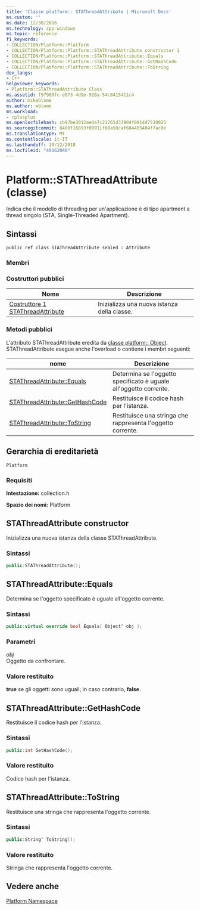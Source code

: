```yaml
---
title: 'Classe platform:: STAThreadAttribute | Microsoft Docs'
ms.custom: ''
ms.date: 12/30/2016
ms.technology: cpp-windows
ms.topic: reference
f1_keywords:
- COLLECTION/Platform::Platform
- COLLECTION/Platform::Platform::STAThreadAttribute constructor 1
- COLLECTION/Platform::Platform::STAThreadAttribute::Equals
- COLLECTION/Platform::Platform::STAThreadAttribute::GetHashCode
- COLLECTION/Platform::Platform::STAThreadAttribute::ToString
dev_langs:
- C++
helpviewer_keywords:
- Platform::STAThreadAttribute Class
ms.assetid: f97960fc-e673-4d9e-910a-54c8415411c4
author: mikeblome
ms.author: mblome
ms.workload:
- cplusplus
ms.openlocfilehash: cb97be3012ae4a7c21765d33904f0914d7530025
ms.sourcegitcommit: 8480f16893f09911f08a58caf684405404f7ac8e
ms.translationtype: MT
ms.contentlocale: it-IT
ms.lasthandoff: 10/12/2018
ms.locfileid: "49162048"
---
```

# <a name="platformstathreadattribute-class"></a>Platform::STAThreadAttribute (classe)

Indica che il modello di threading per un'applicazione è di tipo apartment a thread singolo (STA, Single-Threaded Apartment).

## <a name="syntax"></a>Sintassi

```
public ref class STAThreadAttribute sealed : Attribute
```

### <a name="members"></a>Membri

### <a name="public-constructors"></a>Costruttori pubblici

|Nome|Descrizione|
|----------|-----------------|
|[Costruttore 1 STAThreadAttribute](#ctor)|Inizializza una nuova istanza della classe.|

### <a name="public-methods"></a>Metodi pubblici

L'attributo STAThreadAttribute eredita da [classe platform:: Object](../cppcx/platform-object-class.md). STAThreadAttribute esegue anche l'overload o contiene i membri seguenti:

|nome|Descrizione|
|----------|-----------------|
|[STAThreadAttribute::Equals](#equals)|Determina se l'oggetto specificato è uguale all'oggetto corrente.|
|[STAThreadAttribute::GetHashCode](#gethashcode)|Restituisce il codice hash per l'istanza.|
|[STAThreadAttribute::ToString](#tostring)|Restituisce una stringa che rappresenta l'oggetto corrente.|

## <a name="inheritance-hierarchy"></a>Gerarchia di ereditarietà

`Platform`

### <a name="requirements"></a>Requisiti

**Intestazione:** collection.h

**Spazio dei nomi:** Platform

## <a name="ctor"></a> STAThreadAttribute constructor

Inizializza una nuova istanza della classe STAThreadAttribute.

### <a name="syntax"></a>Sintassi

```cpp
public:STAThreadAttribute();
```

## <a name="equals"></a> STAThreadAttribute::Equals

Determina se l'oggetto specificato è uguale all'oggetto corrente.

### <a name="syntax"></a>Sintassi

```cpp
public:virtual override bool Equals( Object^ obj );
```

### <a name="parameters"></a>Parametri

*obj*<br/>
Oggetto da confrontare.

### <a name="return-value"></a>Valore restituito

**true** se gli oggetti sono uguali; in caso contrario, **false**.

## <a name="gethashcode"></a> STAThreadAttribute::GetHashCode

Restituisce il codice hash per l'istanza.

### <a name="syntax"></a>Sintassi

```cpp
public:int GetHashCode();
```

### <a name="return-value"></a>Valore restituito

Codice hash per l'istanza.

## <a name="tostring"></a> STAThreadAttribute::ToString

Restituisce una stringa che rappresenta l'oggetto corrente.

### <a name="syntax"></a>Sintassi

```cpp
public:String^ ToString();
```

### <a name="return-value"></a>Valore restituito

Stringa che rappresenta l'oggetto corrente.

## <a name="see-also"></a>Vedere anche

[Platform Namespace](platform-namespace-c-cx.md)
